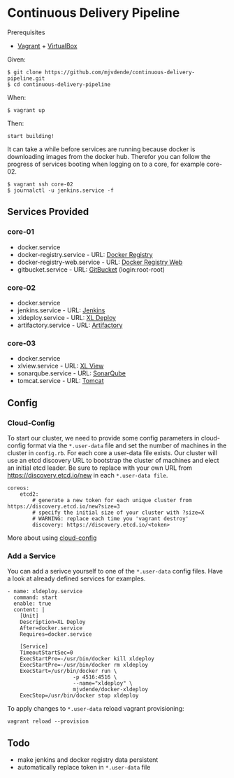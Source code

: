 # Continuous Delivery Pipeline 

Prerequisites

- [Vagrant](https://www.vagrantup.com/) + [VirtualBox](https://www.virtualbox.org/)

Given:

    $ git clone https://github.com/mjvdende/continuous-delivery-pipeline.git 
    $ cd continuous-delivery-pipeline

When:

    $ vagrant up

Then:

    start building!

It can take a while before services are running because docker is downloading images from the docker hub.
Therefor you can follow the progress of services booting when logging on to a core, for example core-02.

    $ vagrant ssh core-02
    $ journalctl -u jenkins.service -f

## Services Provided

### core-01

- docker.service
- docker-registry.service - URL: [Docker Registry](http://172.17.8.101:5000)
- docker-registry-web.service - URL: [Docker Registry Web](http://172.17.8.101:8181)
- gitbucket.service - URL: [GitBucket](http://172.17.8.101:8282) (login:root-root)

### core-02

- docker.service
- jenkins.service - URL: [Jenkins](http://172.17.8.102:8888)
- xldeploy.service - URL: [XL Deploy](http://172.17.8.102:4516)
- artifactory.service - URL: [Artifactory](http://172.17.8.102:8081)

### core-03
- docker.service
- xlview.service - URL: [XL View](http://172.17.8.103:6516)
- sonarqube.service - URL: [SonarQube](http://172.17.8.103:9000)
- tomcat.service - URL: [Tomcat](http://172.17.8.103:8180)

## Config 

### Cloud-Config

To start our cluster, we need to provide some config parameters in cloud-config format via the ```*.user-data``` file and set the number of machines in the cluster in ```config.rb```.
For each core a user-data file exists. Our cluster will use an etcd discovery URL to bootstrap the cluster of machines and elect an initial etcd leader. 
Be sure to replace <token> with your own URL from https://discovery.etcd.io/new in each ```*.user-data file```.

    coreos:
        etcd2:
            # generate a new token for each unique cluster from https://discovery.etcd.io/new?size=3
            # specify the initial size of your cluster with ?size=X
            # WARNING: replace each time you 'vagrant destroy'
            discovery: https://discovery.etcd.io/<token>

More about using [cloud-config](https://coreos.com/os/docs/latest/cloud-config.html)

### Add a Service

You can add a serivce yourself to one of the ```*.user-data``` config files. 
Have a look at already defined services for examples. 

    - name: xldeploy.service
      command: start
      enable: true
      content: |
        [Unit]
        Description=XL Deploy
        After=docker.service
        Requires=docker.service

        [Service]
        TimeoutStartSec=0
        ExecStartPre=-/usr/bin/docker kill xldeploy
        ExecStartPre=-/usr/bin/docker rm xldeploy
        ExecStart=/usr/bin/docker run \
                         -p 4516:4516 \
                         --name="xldeploy" \
                         mjvdende/docker-xldeploy
        ExecStop=/usr/bin/docker stop xldeploy

To apply changes to ```*.user-data``` reload vagrant provisioning: 

    vagrant reload --provision

## Todo

- make jenkins and docker registry data persistent 
- automatically replace token in ```*.user-data``` file
